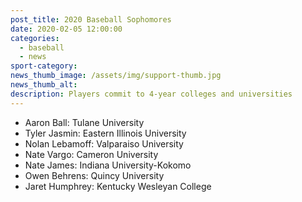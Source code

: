 ```yaml
---
post_title: 2020 Baseball Sophomores
date: 2020-02-05 12:00:00
categories:
  - baseball
  - news
sport-category:
news_thumb_image: /assets/img/support-thumb.jpg
news_thumb_alt:
description: Players commit to 4-year colleges and universities
---
```


* Aaron Ball: Tulane University
* Tyler Jasmin: Eastern Illinois University
* Nolan Lebamoff: Valparaiso University
* Nate Vargo: Cameron University
* Nate James: Indiana University-Kokomo
* Owen Behrens: Quincy University
* Jaret Humphrey: Kentucky Wesleyan College